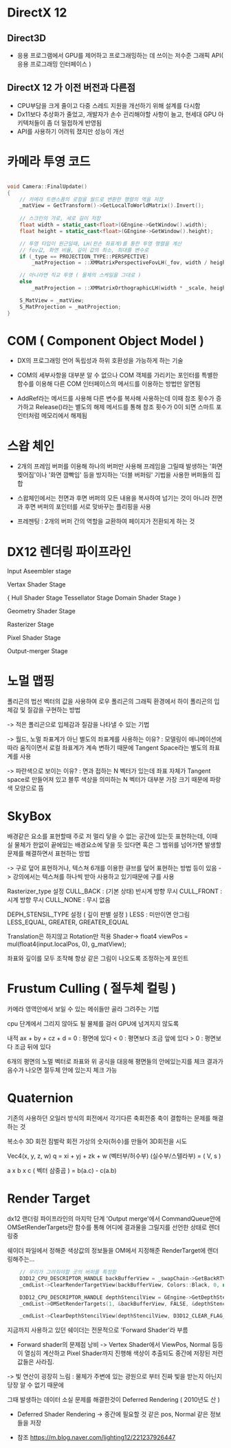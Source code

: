 # DirectX 12

Direct3D
---
- 응용 프로그램에서 GPU를 제어하고 프로그래밍하는 데 쓰이는 저수준 그래픽 API( 응용 프로그래밍 인터페이스 )

DirectX 12 가 이전 버전과 다른점
---
- CPU부담을 크게 줄이고 다중 스레드 지원을 개선하기 위해 설계를 다시함
- Dx11보다 추상화가 줄었고, 개발자가 손수 괸리해야할 사항이 늘고, 현세대 GPU 아키텍처들이 좀 더 밀접하게 반영됨
- API를 사용하기 어려워 졌지만 성능이 개선

# 카메라 투영 코드
```c++

void Camera::FinalUpdate()
{
	// 카메라 트랜스폼의 로컬을 월드로 변환한 행렬의 역을 저장
	_matView = GetTransform()->GetLocalToWorldMatrix().Invert();
	
	// 스크린의 가로, 세로 길이 저장
	float width = static_cast<float>(GEngine->GetWindow().width);
	float height = static_cast<float>(GEngine->GetWindow().height);

    // 투영 타입이 원근일때, LH(왼손 좌표계)를 통한 투영 행렬을 계산
    // fov값, 화면 비율, 깊이 값의 최소, 최대를 변수로
	if (_type == PROJECTION_TYPE::PERSPECTIVE)
		_matProjection = ::XMMatrixPerspectiveFovLH(_fov, width / height, _near, _far);

    // 아니라면 직교 투영 ( 물체의 스케일을 그대로 )
	else
		_matProjection = ::XMMatrixOrthographicLH(width * _scale, height * _scale, _near, _far);

	S_MatView = _matView;
	S_MatProjection = _matProjection;
}

```

# COM ( Component Object Model )

- DX의 프로그래밍 언어 독립성과 하위 호환성을 가능하게 하는 기술

- COM의 세부사항을 대부분 알 수 없으나 COM 객체를 가리키는 포인터를 특별한 함수를 이용해 다른 COM 인터페이스의 메서드를 이용하는 방법만 알면됨

- AddRef라는 메서드를 사용해 다른 변수를 복사해 사용하는데 이때 참조 횟수가 증가하고 Release()라는 별도의 해제 메서드를 통해 참조 횟수가 0이 되면 스마트 포인터처럼 메모리에서 해제됨

# 스왑 체인

- 2개의 프레임 버퍼를 이용해 하나의 버퍼만 사용해 프레임을 그릴때 발생하는 '화면 찢어짐'이나 '화면 깜빡임' 등을 방지하는 '더블 버퍼링' 기법을 사용한 버퍼들의 집합

- 스왑체인에서는 전면과 후면 버퍼의 모든 내용을 복사하여 넘기는 것이 아니라 전면과 후면 버퍼의 포인터를 서로 맞바꾸는 플리핑을 사용

- 프레젠팅 : 2개의 버퍼 간의 역할을 교환하여 페이지가 전환되게 하는 것

# DX12 렌더링 파이프라인
Input Aseembler stage

Vertax Shader Stage

{
Hull Shader Stage
Tessellator Stage
Domain Shader Stage
}

Geometry Shader Stage

Rasterizer Stage

Pixel Shader Stage

Output-merger Stage

# 노멀 맵핑
폴리곤의 법선 벡터의 값을 사용하여 로우 폴리곤의 그래픽 환경에서 하이 폴리곤의 입체감 및 질감을 구현하는 방법

-> 적은 폴리곤으로 입체감과 질감을 나타낼 수 있는 기법

-> 월드, 노멀 좌표계가 아닌 별도의 좌표계를 사용하는 이유?
    : 모델링이 애니메이션에 따라 움직이면서 로컬 좌표계가 계속 변하기 때문에 Tangent Space라는 별도의 좌표계를 사용

-> 파란색으로 보이는 이유?
    : 면과 접하는 N 벡터가 있는데 좌표 자체가 Tangent space로 만들어져 있고 블루 색상을 의미하는 N 벡터가 대부분 가장 크기 때문에 파랑색 모양으로 뜸

# SkyBox
배경같은 요소를 표현할때 주로 저 멀리 닿을 수 없는 공간에 있는듯 표현하는데, 이때 실 물체가 한없이 끝에있는 배경요소에 닿을 듯 있다면 혹은 그 범위를 넘어가면 발생할 문제를 해결하면서 표현하는 방법

-> 구로 덮어 표현하거나, 텍스쳐 6개를 이용한 큐브를 덮어 표현하는 방법 등이 있음
-> 강의에서는 텍스쳐를 하나씩 받아 사용하고 있기때문에 구를 사용

Rasterizer_type 설정
CULL_BACK : (기본 상태) 반시계 방향 무시
CULL_FRONT : 시계 방향 무시
CULL_NONE : 무시 없음

DEPH_STENSIL_TYPE 설정 ( 깊이 판별 설정 )
LESS : 미만이면 안그림
LESS_EQUAL,
GREATER,
GREATER_EQUAL

Translation은 하지않고 Rotation만 적용
Shader->
    float4 viewPos = mul(float4(input.localPos, 0), g_matView);

좌표와 깊이를 모두 조작해 항상 같은 그림이 나오도록 조정하는게 포인트

# Frustum Culling ( 절두체 컬링 )

카메라 영역안에서 보일 수 있는 메쉬들만 골라 그려주는 기법

cpu 단계에서 그리지 않아도 될 물체를 걸러 GPU에 넘겨지지 않도록

내적
ax + by + cz + d = 0 : 평면에 있다
                 < 0 : 평면보다 조금 앞에 있다
                 > 0 : 평면보다 조금 뒤에 있다


6개의 평면의 노멀 벡터로 좌표와 위 공식을 대응해 평면들의 안에있는지를 체크
결과가 음수가 나오면 절두체 안에 있는지 체크 가능


# Quaternion
기존의 사용하던 오일러 방식의 회전에서 각기다른 축회전중 축이 결합하는 문제를 해결하는 것

복소수
3D 회전
짐벌락 회전
가상의 숫자(허수)를 만들어 3D회전을 시도

Vec4(x, y, z, w)
q = xi + yj + zk + w
   (벡터부/허수부)  (실수부/스텔라부)
   = ( V, s )

a x b x c ( 벡터 삼중곱 ) = b(a.c) - c(a.b)

# Render Target

dx12 랜더링 파이프라인의 마지막 단계 'Output merge'에서 CommandQueue안에 OMSetRenderTargets란 함수를 통해 어디에 결과물을 그릴지를 선언한 상태로 렌더링중

쉐이더 파일에서 정해준 색상값의 정보들을 OM에서 지정해준 RenderTarget에 렌더링해주는...

```c++
    // 우리가 그려줘야할 곳의 버퍼를 특정함
	D3D12_CPU_DESCRIPTOR_HANDLE backBufferView = _swapChain->GetBackRTV();
	_cmdList->ClearRenderTargetView(backBufferView, Colors::Black, 0, nullptr);

	D3D12_CPU_DESCRIPTOR_HANDLE depthStencilView = GEngine->GetDepthStencilBuffer()->GetDSVCpuHandle();
	_cmdList->OMSetRenderTargets(1, &backBufferView, FALSE, &depthStencilView);

	_cmdList->ClearDepthStencilView(depthStencilView, D3D12_CLEAR_FLAG_DEPTH, 1.0f, 0, 0, nullptr);
```

지금까지 사용하고 있던 쉐이더는 전문적으로 'Forward Shader'라 부름

* Forward shader의 문제점 낭비
-> Vertex Shader에서 ViewPos, Normal 등등이 열심히 계산하고 Pixel Shader까지 진행해 색상이 추출되도 중간에 저장된 저런 값들은 사라짐.

-> 빛 연산이 굉장히 느림
 : 물체가 주변에 있는 광원으로 부터 진짜 빛을 받는지 아닌지 당장 알 수 없기 때문에 

그때 발생하는 데이터 소실 문제를 해결한것이 Deferred Rendering ( 2010년도 산 )

* Deferred Shader Rendering
-> 중간에 필요할 것 같은 pos, Normal 같은 정보들을 저장

- 참조
https://m.blog.naver.com/lighting12/221237926447